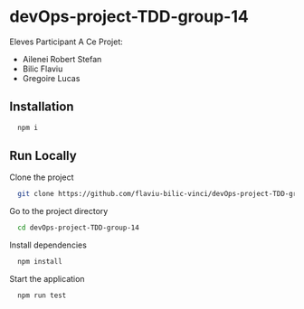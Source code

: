 # devOps-project-TDD-group-14
Eleves Participant A Ce Projet:
- Ailenei Robert Stefan
- Bilic Flaviu
- Gregoire Lucas

## Installation

```bash
  npm i
```

## Run Locally

Clone the project

```bash
  git clone https://github.com/flaviu-bilic-vinci/devOps-project-TDD-group-14.git
```

Go to the project directory

```bash
  cd devOps-project-TDD-group-14
```

Install dependencies

```bash
  npm install
```

Start the application

```bash
  npm run test
```